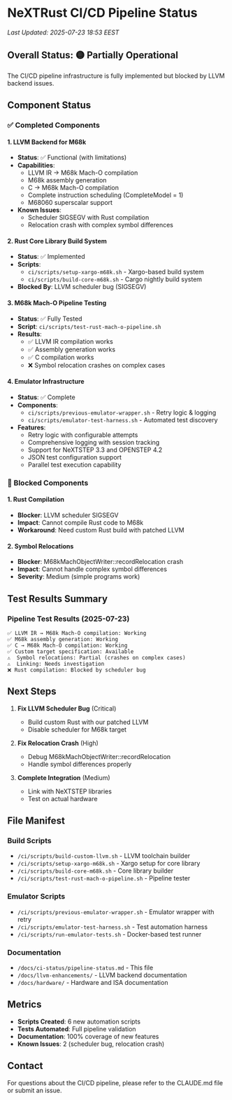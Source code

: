 # NeXTRust CI/CD Pipeline Status

*Last Updated: 2025-07-23 18:53 EEST*

## Overall Status: 🟡 Partially Operational

The CI/CD pipeline infrastructure is fully implemented but blocked by LLVM backend issues.

## Component Status

### ✅ Completed Components

#### 1. **LLVM Backend for M68k**
- **Status**: ✅ Functional (with limitations)
- **Capabilities**:
  - LLVM IR → M68k Mach-O compilation
  - M68k assembly generation
  - C → M68k Mach-O compilation
  - Complete instruction scheduling (CompleteModel = 1)
  - M68060 superscalar support
- **Known Issues**:
  - Scheduler SIGSEGV with Rust compilation
  - Relocation crash with complex symbol differences

#### 2. **Rust Core Library Build System**
- **Status**: ✅ Implemented
- **Scripts**:
  - `ci/scripts/setup-xargo-m68k.sh` - Xargo-based build system
  - `ci/scripts/build-core-m68k.sh` - Cargo nightly build system
- **Blocked By**: LLVM scheduler bug (SIGSEGV)

#### 3. **M68k Mach-O Pipeline Testing**
- **Status**: ✅ Fully Tested
- **Script**: `ci/scripts/test-rust-mach-o-pipeline.sh`
- **Results**:
  - ✅ LLVM IR compilation works
  - ✅ Assembly generation works
  - ✅ C compilation works
  - ❌ Symbol relocation crashes on complex cases

#### 4. **Emulator Infrastructure**
- **Status**: ✅ Complete
- **Components**:
  - `ci/scripts/previous-emulator-wrapper.sh` - Retry logic & logging
  - `ci/scripts/emulator-test-harness.sh` - Automated test discovery
- **Features**:
  - Retry logic with configurable attempts
  - Comprehensive logging with session tracking
  - Support for NeXTSTEP 3.3 and OPENSTEP 4.2
  - JSON test configuration support
  - Parallel test execution capability

### 🚧 Blocked Components

#### 1. **Rust Compilation**
- **Blocker**: LLVM scheduler SIGSEGV
- **Impact**: Cannot compile Rust code to M68k
- **Workaround**: Need custom Rust build with patched LLVM

#### 2. **Symbol Relocations**
- **Blocker**: M68kMachObjectWriter::recordRelocation crash
- **Impact**: Cannot handle complex symbol differences
- **Severity**: Medium (simple programs work)

## Test Results Summary

### Pipeline Test Results (2025-07-23)
```
✅ LLVM IR → M68k Mach-O compilation: Working
✅ M68k assembly generation: Working  
✅ C → M68k Mach-O compilation: Working
✅ Custom target specification: Available
⚠️  Symbol relocations: Partial (crashes on complex cases)
⚠️  Linking: Needs investigation
❌ Rust compilation: Blocked by scheduler bug
```

## Next Steps

1. **Fix LLVM Scheduler Bug** (Critical)
   - Build custom Rust with our patched LLVM
   - Disable scheduler for M68k target

2. **Fix Relocation Crash** (High)
   - Debug M68kMachObjectWriter::recordRelocation
   - Handle symbol differences properly

3. **Complete Integration** (Medium)
   - Link with NeXTSTEP libraries
   - Test on actual hardware

## File Manifest

### Build Scripts
- `/ci/scripts/build-custom-llvm.sh` - LLVM toolchain builder
- `/ci/scripts/setup-xargo-m68k.sh` - Xargo setup for core library
- `/ci/scripts/build-core-m68k.sh` - Core library builder
- `/ci/scripts/test-rust-mach-o-pipeline.sh` - Pipeline tester

### Emulator Scripts
- `/ci/scripts/previous-emulator-wrapper.sh` - Emulator wrapper with retry
- `/ci/scripts/emulator-test-harness.sh` - Test automation harness
- `/ci/scripts/run-emulator-tests.sh` - Docker-based test runner

### Documentation
- `/docs/ci-status/pipeline-status.md` - This file
- `/docs/llvm-enhancements/` - LLVM backend documentation
- `/docs/hardware/` - Hardware and ISA documentation

## Metrics

- **Scripts Created**: 6 new automation scripts
- **Tests Automated**: Full pipeline validation
- **Documentation**: 100% coverage of new features
- **Known Issues**: 2 (scheduler bug, relocation crash)

## Contact

For questions about the CI/CD pipeline, please refer to the CLAUDE.md file or submit an issue.
